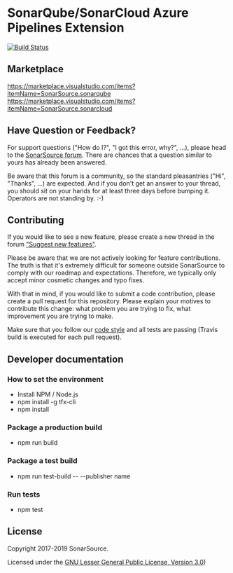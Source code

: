 SonarQube/SonarCloud Azure Pipelines Extension
========================================

[![Build Status](https://sonarsource.visualstudio.com/_apis/public/build/definitions/399fb241-ecc7-4802-8697-dcdd01fbb832/10/badge)](https://sonarsource.visualstudio.com/DotNetTeam%20Project/_build/index?definitionId=10)

Marketplace
-----------

https://marketplace.visualstudio.com/items?itemName=SonarSource.sonarqube
https://marketplace.visualstudio.com/items?itemName=SonarSource.sonarcloud

Have Question or Feedback?
--------------------------

For support questions ("How do I?", "I got this error, why?", ...), please head to the [SonarSource forum](https://community.sonarsource.com/c/help). There are chances that a question similar to yours has already been answered. 

Be aware that this forum is a community, so the standard pleasantries ("Hi", "Thanks", ...) are expected. And if you don't get an answer to your thread, you should sit on your hands for at least three days before bumping it. Operators are not standing by. :-)


Contributing
------------

If you would like to see a new feature, please create a new thread in the forum ["Suggest new features"](https://community.sonarsource.com/c/suggestions/features).

Please be aware that we are not actively looking for feature contributions. The truth is that it's extremely difficult for someone outside SonarSource to comply with our roadmap and expectations. Therefore, we typically only accept minor cosmetic changes and typo fixes.

With that in mind, if you would like to submit a code contribution, please create a pull request for this repository. Please explain your motives to contribute this change: what problem you are trying to fix, what improvement you are trying to make.

Make sure that you follow our [code style](https://github.com/SonarSource/sonar-developer-toolset#code-style) and all tests are passing (Travis build is executed for each pull request).


Developer documentation
-----------------------

### How to set the environment

* Install NPM / Node.js
* npm install -g tfx-cli
* npm install

### Package a production build

* npm run build

### Package a test build

* npm run test-build -- --publisher name

### Run tests

* npm test

License
-------

Copyright 2017-2019 SonarSource.

Licensed under the [GNU Lesser General Public License, Version 3.0](http://www.gnu.org/licenses/lgpl.txt))